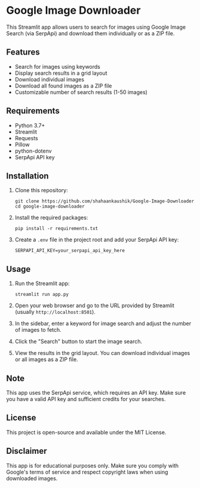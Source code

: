 # Google Image Downloader

This Streamlit app allows users to search for images using Google Image Search (via SerpApi) and download them individually or as a ZIP file.

## Features

- Search for images using keywords
- Display search results in a grid layout
- Download individual images
- Download all found images as a ZIP file
- Customizable number of search results (1-50 images)

## Requirements

- Python 3.7+
- Streamlit
- Requests
- Pillow
- python-dotenv
- SerpApi API key

## Installation

1. Clone this repository:
   ```
   git clone https://github.com/shahaankaushik/Google-Image-Downloader
   cd google-image-downloader
   ```

2. Install the required packages:
   ```
   pip install -r requirements.txt
   ```

3. Create a `.env` file in the project root and add your SerpApi API key:
   ```
   SERPAPI_API_KEY=your_serpapi_api_key_here
   ```

## Usage

1. Run the Streamlit app:
   ```
   streamlit run app.py
   ```

2. Open your web browser and go to the URL provided by Streamlit (usually `http://localhost:8501`).

3. In the sidebar, enter a keyword for image search and adjust the number of images to fetch.

4. Click the "Search" button to start the image search.

5. View the results in the grid layout. You can download individual images or all images as a ZIP file.

## Note

This app uses the SerpApi service, which requires an API key. Make sure you have a valid API key and sufficient credits for your searches.

## License

This project is open-source and available under the MIT License.

## Disclaimer

This app is for educational purposes only. Make sure you comply with Google's terms of service and respect copyright laws when using downloaded images.
